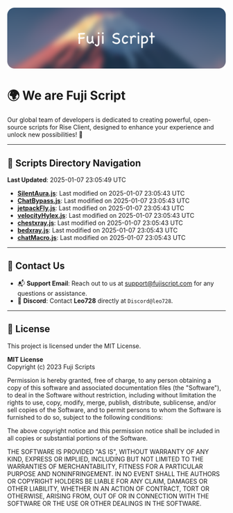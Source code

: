 ![Banner](.github/b.webp)

# 🌍 **We are Fuji Script**

Our global team of developers is dedicated to creating powerful, open-source scripts for Rise Client, designed to enhance your experience and unlock new possibilities! 🌟

---
<!-- SCRIPTS_NAVIGATION_START -->
## 📂 **Scripts Directory Navigation**

**Last Updated**: 2025-01-07 23:05:49 UTC

- **[SilentAura.js](scripts/SilentAura.js)**: Last modified on 2025-01-07 23:05:43 UTC
- **[ChatBypass.js](scripts/ChatBypass.js)**: Last modified on 2025-01-07 23:05:43 UTC
- **[jetpackFly.js](scripts/jetpackFly.js)**: Last modified on 2025-01-07 23:05:43 UTC
- **[velocityHylex.js](scripts/velocityHylex.js)**: Last modified on 2025-01-07 23:05:43 UTC
- **[chestxray.js](scripts/chestxray.js)**: Last modified on 2025-01-07 23:05:43 UTC
- **[bedxray.js](scripts/bedxray.js)**: Last modified on 2025-01-07 23:05:43 UTC
- **[chatMacro.js](scripts/chatMacro.js)**: Last modified on 2025-01-07 23:05:43 UTC

<!-- SCRIPTS_NAVIGATION_END -->

---

## 💬 **Contact Us**  
- 📬 **Support Email**: Reach out to us at [support@fujiscript.com](mailto:support@fujiscript.com) for any questions or assistance.  
- 💬 **Discord**: Contact **Leo728** directly at `Discord@leo728`.

---

## 📜 **License**

This project is licensed under the MIT License.  

**MIT License**  
Copyright (c) 2023 Fuji Scripts  

Permission is hereby granted, free of charge, to any person obtaining a copy of this software and associated documentation files (the "Software"), to deal in the Software without restriction, including without limitation the rights to use, copy, modify, merge, publish, distribute, sublicense, and/or sell copies of the Software, and to permit persons to whom the Software is furnished to do so, subject to the following conditions:  

The above copyright notice and this permission notice shall be included in all copies or substantial portions of the Software.  

THE SOFTWARE IS PROVIDED "AS IS", WITHOUT WARRANTY OF ANY KIND, EXPRESS OR IMPLIED, INCLUDING BUT NOT LIMITED TO THE WARRANTIES OF MERCHANTABILITY, FITNESS FOR A PARTICULAR PURPOSE AND NONINFRINGEMENT. IN NO EVENT SHALL THE AUTHORS OR COPYRIGHT HOLDERS BE LIABLE FOR ANY CLAIM, DAMAGES OR OTHER LIABILITY, WHETHER IN AN ACTION OF CONTRACT, TORT OR OTHERWISE, ARISING FROM, OUT OF OR IN CONNECTION WITH THE SOFTWARE OR THE USE OR OTHER DEALINGS IN THE SOFTWARE.  

